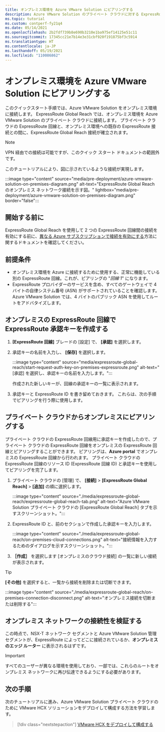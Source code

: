 ```yaml
---
title: オンプレミス環境を Azure VMware Solution にピアリングする
description: Azure VMware Solution のプライベート クラウドに対する ExpressRoute Global Reach ピアリングを作成する方法について説明します。
ms.topic: tutorial
ms.custom: contperf-fy21q4
ms.date: 05/14/2021
ms.openlocfilehash: 2b2fdf739b8e690b3210e1ba975ef14125e51c11
ms.sourcegitcommit: 17345cc21e7b14e3e31cbf920f191875bf3c5914
ms.translationtype: HT
ms.contentlocale: ja-JP
ms.lasthandoff: 05/19/2021
ms.locfileid: "110086862"
---
```

# <a name="peer-on-premises-environments-to-azure-vmware-solution"></a>オンプレミス環境を Azure VMware Solution にピアリングする

このクイックスタート手順では、Azure VMware Solution をオンプレミス環境に接続します。 ExpressRoute Global Reach では、オンプレミス環境を Azure VMware Solution のプライベート クラウドに接続します。 プライベート クラウドの ExpressRoute 回線と、オンプレミス環境への既存の ExpressRoute 接続との間に、ExpressRoute Global Reach 接続が確立されます。 


>[!NOTE]
>VPN 経由での接続は可能ですが、このクイック スタート ドキュメントの範囲外です。

このチュートリアルにより、図に示されているような接続が実現します。

:::image type="content" source="media/pre-deployment/azure-vmware-solution-on-premises-diagram.png" alt-text="ExpressRoute Global Reach のオンプレミス ネットワーク接続を示す図。" lightbox="media/pre-deployment/azure-vmware-solution-on-premises-diagram.png" border="false":::


## <a name="before-you-begin"></a>開始する前に

ExpressRoute Global Reach を使用して 2 つの ExpressRoute 回線間の接続を有効にする前に、[異なる Azure サブスクリプションで接続を有効にする](../expressroute/expressroute-howto-set-global-reach-cli.md#enable-connectivity-between-expressroute-circuits-in-different-azure-subscriptions)方法に関するドキュメントを確認してください。  

## <a name="prerequisites"></a>前提条件
- オンプレミス環境を Azure に接続するために使用する、正常に機能している別の ExpressRoute 回線。これが、ピアリングの "_回線 1_" になります。
- ExpressRoute プロバイダーのサービスを含め、すべてのゲートウェイで 4 バイトの自律システム番号 (ASN) がサポートされていることを確認します。 Azure VMware Solution では、4 バイトのパブリック ASN を使用してルートをアドバタイズします。


## <a name="create-an-expressroute-auth-key-in-the-on-premises-expressroute-circuit"></a>オンプレミスの ExpressRoute 回線で ExpressRoute 承認キーを作成する

1. **[ExpressRoute 回線]** ブレードの [設定] で、 **[承認]** を選択します。

1. 承認キーの名前を入力し、 **[保存]** を選択します。

   :::image type="content" source="media/expressroute-global-reach/start-request-auth-key-on-premises-expressroute.png" alt-text="[承認] を選択し、承認キーの名前を入力します。":::

   作成された新しいキーが、回線の承認キーの一覧に表示されます。

1. 承認キーと ExpressRoute ID を書き留めておきます。 これらは、次の手順でピアリングを行う際に使用します。

## <a name="peer-private-cloud-to-on-premises"></a>プライベート クラウドからオンプレミスにピアリングする 
プライベート クラウドの ExpressRoute 回線用に承認キーを作成したので、プライベート クラウドの ExpressRoute 回線をオンプレミスの ExpressRoute 回線とピアリングすることができます。 ピアリングは、**Azure portal** でオンプレミスの ExpressRoute 回線から行われます。 プライベート クラウドの ExpressRoute 回線のリソース ID (ExpressRoute 回線 ID) と承認キーを使用してピアリングを完了します。

1. プライベート クラウドの [管理] で、 **[接続]**  >  **[ExpressRoute Global Reach]**  >  **[追加]** の順に選択します。

    :::image type="content" source="./media/expressroute-global-reach/expressroute-global-reach-tab.png" alt-text="Azure VMware Solution プライベート クラウドの [ExpressRoute Global Reach] タブを示すスクリーンショット。":::

1. ExpressRoute ID と、前のセクションで作成した承認キーを入力します。

   :::image type="content" source="./media/expressroute-global-reach/on-premises-cloud-connections.png" alt-text="接続情報を入力するためのダイアログを示すスクリーンショット。":::   

1. **［作成］** を選択します [オンプレミスのクラウド接続] の一覧に新しい接続が表示されます。

>[!TIP]
>**[その他]** を選択すると、一覧から接続を削除または切断できます。  
>
>:::image type="content" source="./media/expressroute-global-reach/on-premises-connection-disconnect.png" alt-text="オンプレミス接続を切断または削除する":::


## <a name="verify-on-premises-network-connectivity"></a>オンプレミス ネットワークの接続性を検証する

この時点で、NSX-T ネットワーク セグメントと Azure VMware Solution 管理セグメントが、ExpressRoute によってどこに接続されているか、**オンプレミスのエッジ ルーター** に表示されるはずです。

>[!IMPORTANT]
>すべてのユーザーが異なる環境を使用しており、一部では、これらのルートをオンプレミス ネットワークに再び伝達できるようにする必要があります。  

## <a name="next-steps"></a>次の手順
次のチュートリアルに進み、Azure VMware Solution プライベート クラウドのために VMware HCX ソリューションをデプロイして構成する方法を学習します。

> [!div class="nextstepaction"]
> [VMware HCX をデプロイして構成する](tutorial-deploy-vmware-hcx.md)


<!-- LINKS - external-->

<!-- LINKS - internal -->
